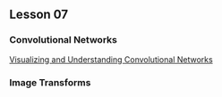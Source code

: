 ## Lesson 07

### Convolutional Networks

[Visualizing and Understanding Convolutional Networks](https://arxiv.org/abs/1311.2901)



### Image Transforms


